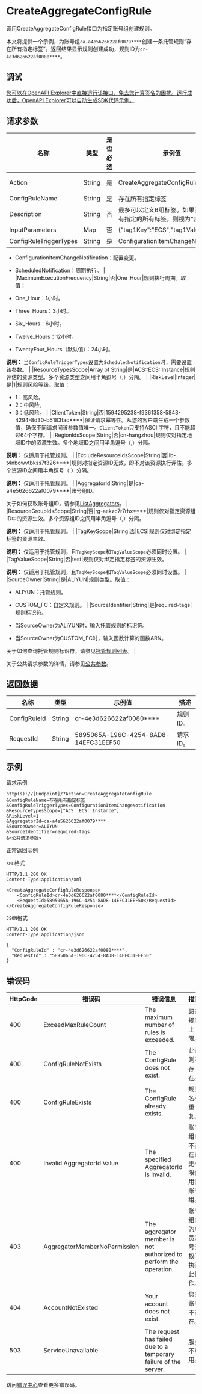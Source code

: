 # CreateAggregateConfigRule

调用CreateAggregateConfigRule接口为指定账号组创建规则。

本文将提供一个示例，为账号组`ca-a4e5626622af0079****`创建一条托管规则“存在所有指定标签”。返回结果显示规则创建成功，规则ID为`cr-4e3d626622af0080****`。

## 调试

[您可以在OpenAPI Explorer中直接运行该接口，免去您计算签名的困扰。运行成功后，OpenAPI Explorer可以自动生成SDK代码示例。](https://api.aliyun.com/#product=Config&api=CreateAggregateConfigRule&type=RPC&version=2020-09-07)

## 请求参数

|名称|类型|是否必选|示例值|描述|
|--|--|----|---|--|
|Action|String|是|CreateAggregateConfigRule|要执行的操作，取值：**CreateAggregateConfigRule**。 |
|ConfigRuleName|String|是|存在所有指定标签|规则名称。 |
|Description|String|否|最多可以定义6组标签。如果资源同时具有指定的所有标签，则视为“合规”。|规则描述。 |
|InputParameters|Map|否|\{"tag1Key":"ECS","tag1Value":"test"\}|规则参数。 |
|ConfigRuleTriggerTypes|String|是|ConfigurationItemChangeNotification|规则触发机制。取值：

 -   ConfigurationItemChangeNotification：配置变更。
-   ScheduledNotification：周期执行。 |
|MaximumExecutionFrequency|String|否|One\_Hour|规则执行周期。取值：

 -   One\_Hour：1小时。
-   Three\_Hours：3小时。
-   Six\_Hours：6小时。
-   Twelve\_Hours：12小时。
-   TwentyFour\_Hours（默认值）：24小时。

 **说明：** 当`ConfigRuleTriggerTypes`设置为`ScheduledNotification`时，需要设置该参数。 |
|ResourceTypesScope|Array of String|是|ACS::ECS::Instance|规则评估的资源类型。多个资源类型之间用半角逗号（,）分隔。 |
|RiskLevel|Integer|是|1|规则风险等级。取值：

 -   1：高风险。
-   2：中风险。
-   3：低风险。 |
|ClientToken|String|否|1594295238-f9361358-5843-4294-8d30-b5183fac\*\*\*\*|保证请求幂等性。从您的客户端生成一个参数值，确保不同请求间该参数值唯一。`ClientToken`只支持ASCII字符，且不能超过64个字符。 |
|RegionIdsScope|String|否|cn-hangzhou|规则仅对指定地域ID中的资源生效。多个地域ID之间用半角逗号（,）分隔。

 **说明：** 仅适用于托管规则。 |
|ExcludeResourceIdsScope|String|否|lb-t4nbowvtbkss7t326\*\*\*\*|规则对指定资源ID无效，即不对该资源执行评估。多个资源ID之间用半角逗号（,）分隔。

 **说明：** 仅适用于托管规则。 |
|AggregatorId|String|是|ca-a4e5626622af0079\*\*\*\*|账号组ID。

 关于如何获取账号组ID，请参见[ListAggregators](~~255797~~)。 |
|ResourceGroupIdsScope|String|否|rg-aekzc7r7rhx\*\*\*\*|规则仅对指定资源组ID中的资源生效。多个资源组ID之间用半角逗号（,）分隔。

 **说明：** 仅适用于托管规则。 |
|TagKeyScope|String|否|ECS|规则仅对绑定指定标签的资源生效。

 **说明：** 仅适用于托管规则，且`TagKeyScope`和`TagValueScope`必须同时设置。 |
|TagValueScope|String|否|test|规则仅对绑定指定标签的资源生效。

 **说明：** 仅适用于托管规则，且`TagKeyScope`和`TagValueScope`必须同时设置。 |
|SourceOwner|String|是|ALIYUN|规则类型。取值：

 -   ALIYUN：托管规则。
-   CUSTOM\_FC：自定义规则。 |
|SourceIdentifier|String|是|required-tags|规则标识符。

 -   当SourceOwner为ALIYUN时，输入托管规则的标识符。
-   当SourceOwner为CUSTOM\_FC时，输入函数计算的函数ARN。

 关于如何查询托管规则标识符，请参见[托管规则列表](~~127404~~)。 |

关于公共请求参数的详情，请参见[公共参数](~~251751~~)。

## 返回数据

|名称|类型|示例值|描述|
|--|--|---|--|
|ConfigRuleId|String|cr-4e3d626622af0080\*\*\*\*|规则ID。 |
|RequestId|String|5895065A-196C-4254-8AD8-14EFC31EEF50|请求ID。 |

## 示例

请求示例

```
http(s)://[Endpoint]/?Action=CreateAggregateConfigRule
&ConfigRuleName=存在所有指定标签
&ConfigRuleTriggerTypes=ConfigurationItemChangeNotification
&ResourceTypesScope=["ACS::ECS::Instance"]
&RiskLevel=1
&AggregatorId=ca-a4e5626622af0079****
&SourceOwner=ALIYUN
&SourceIdentifier=required-tags
&<公共请求参数>
```

正常返回示例

`XML`格式

```
HTTP/1.1 200 OK
Content-Type:application/xml

<CreateAggregateConfigRuleResponse>
	<ConfigRuleId>cr-4e3d626622af0080****</ConfigRuleId>
	<RequestId>5895065A-196C-4254-8AD8-14EFC31EEF50</RequestId>
</CreateAggregateConfigRuleResponse>
```

`JSON`格式

```
HTTP/1.1 200 OK
Content-Type:application/json

{
  "ConfigRuleId" : "cr-4e3d626622af0080****",
  "RequestId" : "5895065A-196C-4254-8AD8-14EFC31EEF50"
}
```

## 错误码

|HttpCode|错误码|错误信息|描述|
|--------|---|----|--|
|400|ExceedMaxRuleCount|The maximum number of rules is exceeded.|超过规则上限。|
|400|ConfigRuleNotExists|The ConfigRule does not exist.|此规则不存在。|
|400|ConfigRuleExists|The ConfigRule already exists.|规则名称重复。|
|400|Invalid.AggregatorId.Value|The specified AggregatorId is invalid.|账号组ID不存在或无权限使用该账号组。|
|403|AggregatorMemberNoPermission|The aggregator member is not authorized to perform the operation.|账号组内的成员账号无权限执行此操作。|
|404|AccountNotExisted|Your account does not exist.|您的账号不存在。|
|503|ServiceUnavailable|The request has failed due to a temporary failure of the server.|服务不可用。|

访问[错误中心](https://error-center.aliyun.com/status/product/Config)查看更多错误码。

